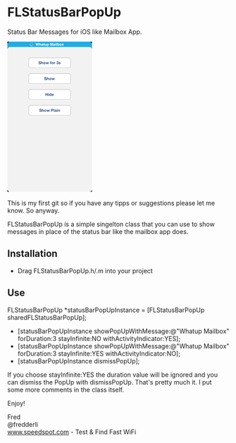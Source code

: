 # FLStatusBarPopUp

Status Bar Messages for iOS like Mailbox App.

![FLStatusBarPopUp](FLStatusBarPopUp@30%.png)

This is my first git so if you have any tipps or suggestions please let me know. So anyway.

FLStatusBarPopUp is a simple singelton class that you can use to show messages in place of the status bar like the mailbox app does.

## Installation

* Drag FLStatusBarPopUp.h/.m into your project

## Use

FLStatusBarPopUp *statusBarPopUpInstance = [FLStatusBarPopUp sharedFLStatusBarPopUp];

* [statusBarPopUpInstance showPopUpWithMessage:@"Whatup Mailbox" forDuration:3 stayInfinite:NO withActivityIndicator:YES];
* [statusBarPopUpInstance showPopUpWithMessage:@"Whatup Mailbox" forDuration:3 stayInfinite:YES withActivityIndicator:NO];
* [statusBarPopUpInstance dismissPopUp];

If you choose stayInfinite:YES the duration value will be ignored and you can dismiss the PopUp with dismissPopUp.
That's pretty much it. I put some more comments in the class itself.

Enjoy!

Fred  
@fredderli  
www.speedspot.com - Test & Find Fast WiFi
